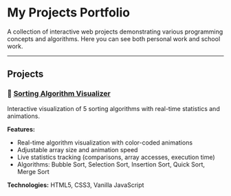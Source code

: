 # My Projects Portfolio

A collection of interactive web projects demonstrating various programming concepts and algorithms. 
Here you can see both personal work and school work.

---

## Projects

### 🎨 [Sorting Algorithm Visualizer](https://chaotic-mess.github.io/My-Code-/Personal%20Projects/sorting-visualizer.html)

Interactive visualization of 5 sorting algorithms with real-time statistics and animations.

**Features:**
- Real-time algorithm visualization with color-coded animations
- Adjustable array size and animation speed
- Live statistics tracking (comparisons, array accesses, execution time)
- Algorithms: Bubble Sort, Selection Sort, Insertion Sort, Quick Sort, Merge Sort

**Technologies:** HTML5, CSS3, Vanilla JavaScript

 
